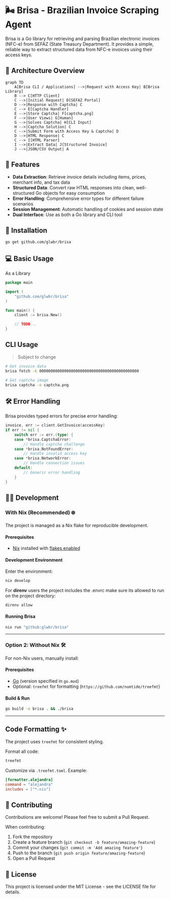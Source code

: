 # 🌬️ Brisa - Brazilian Invoice Scraping Agent

Brisa is a Go library for retrieving and parsing Brazilian electronic invoices
(NFC-e) from SEFAZ (State Treasury Department). It provides a simple, reliable
way to extract structured data from NFC-e invoices using their access keys.

## 🧱 Architecture Overview

```mermaid
graph TD
    A[Brisa CLI / Applications] -->|Request with Access Key| B[Brisa Library]
    B --> C[HTTP Client]
    C -->|Initial Request| D[SEFAZ Portal]
    D -->|Response with Captcha| C
    C --> E[Captcha Handler]
    E -->|Store Captcha| F[captcha.png]
    F -->|User Views| G[Human]
    G -->|Solves Captcha| H[CLI Input]
    H -->|Captcha Solution| C
    C -->|Submit Form with Access Key & Captcha| D
    D -->|HTML Response| C
    C --> I[HTML Parser]
    I -->|Extract Data| J[Structured Invoice]
    J -->|JSON/CSV Output| A
```

## 🌟 Features

- **Data Extraction**: Retrieve invoice details including items, prices, merchant info, and tax data
- **Structured Data**: Convert raw HTML responses into clean, well-structured Go objects for easy consumption
- **Error Handling**: Comprehensive error types for different failure scenarios
- **Session Management**: Automatic handling of cookies and session state
- **Dual Interface**: Use as both a Go library and CLI tool

## 🚀 Installation

```sh
go get github.com/glwbr/brisa
```

## 💻 Basic Usage

As a Library

```go
package main

import (
	"github.com/glwbr/brisa"
)

func main() {
	client := brisa.New()

	// TODO...
}
```

## CLI Usage

> Subject to change

```sh
# Get invoice data
brisa fetch -k 00000000000000000000000000000000000000000000

# Get captcha image
brisa captcha -o captcha.png
```

## 🛠 Error Handling

Brisa provides typed errors for precise error handling:

```go
invoice, err := client.GetInvoice(accessKey)
if err != nil {
	switch err := err.(type) {
	case *brisa.CaptchaError:
		// Handle captcha challenge
	case *brisa.NotFoundError:
		// Handle invalid access key
	case *brisa.NetworkError:
		// Handle connection issues
	default:
		// Generic error handling
	}
}
```

## 🧑‍💻 Development

### With Nix (Recommended) ❄️

The project is managed as a Nix flake for reproducible development.

#### Prerequisites

- [Nix](https://nixos.org/download.html) installed with [flakes enabled](https://nixos.wiki/wiki/Flakes)

#### Development Environment

Enter the environment:

```sh
nix develop
```

For **direnv** users the project includes the .envrc make sure its allowed to run on the project directory:

```sh
direnv allow
```

#### Running Brisa

```sh
nix run "github:glwbr/brisa"
```

---

### Option 2: Without Nix 🛠️

For non-Nix users, manually install:

#### Prerequisites

- [Go](https://go.dev/dl/) (version specified in `go.mod`)
- Optional: `treefmt` for formatting (`https://github.com/numtide/treefmt`)

#### Build & Run

```sh
go build -o brisa . && ./brisa
```

---

## Code Formatting ✨

The project uses `treefmt` for consistent styling.

Format all code:

```sh
treefmt
```

Customize via `.treefmt.toml`. Example:

```toml
[formatter.alejandra]
command = "alejandra"
includes = ["*.nix"]
```

## 🤝 Contributing

Contributions are welcome! Please feel free to submit a Pull Request.

When contributing:

1. Fork the repository
2. Create a feature branch (`git checkout -b feature/amazing-feature`)
3. Commit your changes (`git commit -m 'Add amazing feature'`)
4. Push to the branch (`git push origin feature/amazing-feature`)
5. Open a Pull Request

## 📄 License

This project is licensed under the MIT License - see the LICENSE file for details.
